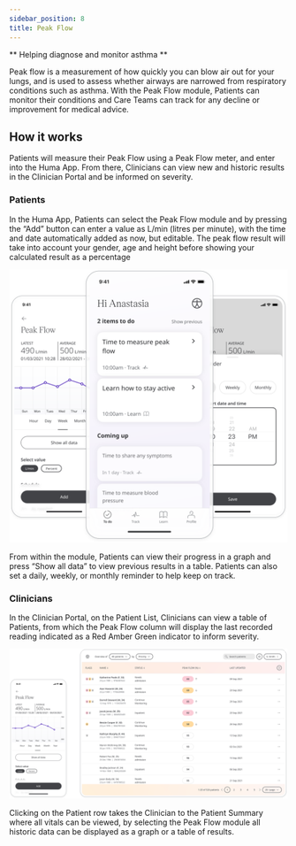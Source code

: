 ```yaml
---
sidebar_position: 8
title: Peak Flow
---
```


** Helping diagnose and monitor asthma **

Peak flow is a measurement of how quickly you can blow air out for your lungs, and is used to assess whether airways are narrowed from respiratory conditions such as asthma. With the Peak Flow module, Patients can monitor their conditions and Care Teams can track for any decline or improvement for medical advice.

## How it works

Patients will measure their Peak Flow using a Peak Flow meter, and enter into the Huma App. From there, Clinicians can view new and historic results in the Clinician Portal and be informed on severity. 

### Patients

In the Huma App, Patients can select the Peak Flow module and by pressing the “Add” button can enter a value as L/min (litres per minute), with the time and date automatically added as now, but editable. The peak flow result will take into account your gender, age and height before showing your calculated result as a percentage

![Adding a peak flow reading to the Huma App](./assets/peak-flow.svg)

From within the module, Patients can view their progress in a graph and press “Show all data” to view previous results in a table. Patients can also set a daily, weekly, or monthly reminder to help keep on track.

### Clinicians

In the Clinician Portal, on the Patient List, Clinicians can view a table of Patients, from which the Peak Flow column will display the last recorded reading indicated as a Red Amber Green indicator to inform severity.

![Viewing a patients peak flow from the clinician portal](./assets/cp-patient-list-peak-flow.svg)

Clicking on the Patient row takes the Clinician to the Patient Summary where all vitals can be viewed, by selecting the Peak Flow module all historic data can be displayed as a graph or a table of results.